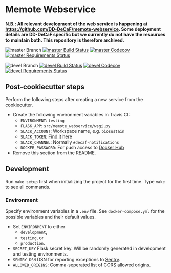 # Memote Webservice

**N.B.: All relevant development of the web service is happening at https://github.com/DD-DeCaF/memote-webservice. Some deployment details are DD-DeCaF specific but we currently do not have the resources to maintain both. This repository is therefore archived.**

![master Branch](https://img.shields.io/badge/branch-master-blue.svg)
[![master Build Status](https://travis-ci.org/opencobra/memote-webservice.svg?branch=master)](https://travis-ci.org/opencobra/memote-webservice)
[![master Codecov](https://codecov.io/gh/opencobra/memote-webservice/branch/master/graph/badge.svg)](https://codecov.io/gh/opencobra/memote-webservice/branch/master)
[![master Requirements Status](https://requires.io/github/opencobra/memote-webservice/requirements.svg?branch=master)](https://requires.io/github/opencobra/memote-webservice/requirements/?branch=master)

![devel Branch](https://img.shields.io/badge/branch-devel-blue.svg)
[![devel Build Status](https://travis-ci.org/opencobra/memote-webservice.svg?branch=devel)](https://travis-ci.org/opencobra/memote-webservice)
[![devel Codecov](https://codecov.io/gh/opencobra/memote-webservice/branch/devel/graph/badge.svg)](https://codecov.io/gh/opencobra/memote-webservice/branch/devel)
[![devel Requirements Status](https://requires.io/github/opencobra/memote-webservice/requirements.svg?branch=devel)](https://requires.io/github/opencobra/memote-webservice/requirements/?branch=devel)

## Post-cookiecutter steps

Perform the following steps after creating a new service from the cookiecutter.

* Create the following environment variables in Travis CI:
  * `ENVIRONMENT`: `testing`
  * `FLASK_APP`: `src/memote_webservice/wsgi.py`
  * `SLACK_ACCOUNT`: Workspace name, e.g. `biosustain`
  * `SLACK_TOKEN`: [Find it here](https://biosustain.slack.com/services/B8D8VKW3W)
  * `SLACK_CHANNEL`: Normally `#decaf-notifications`
  * `DOCKER_PASSWORD`: For push access to [Docker Hub](https://hub.docker.com/u/dddecaf/dashboard/)
* Remove this section from the README.

## Development

Run `make setup` first when initializing the project for the first time. Type
`make` to see all commands.

### Environment

Specify environment variables in a `.env` file. See `docker-compose.yml` for the
possible variables and their default values.

* Set `ENVIRONMENT` to either
  * `development`,
  * `testing`, or
  * `production`.
* `SECRET_KEY` Flask secret key. Will be randomly generated in development and testing environments.
* `SENTRY_DSN` DSN for reporting exceptions to
  [Sentry](https://docs.sentry.io/clients/python/integrations/flask/).
* `ALLOWED_ORIGINS`: Comma-seperated list of CORS allowed origins.
